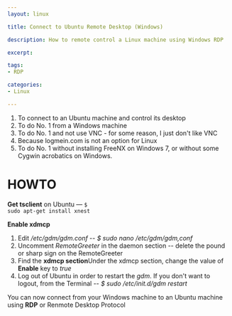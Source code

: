 ```yaml
---
layout: linux

title: Connect to Ubuntu Remote Desktop (Windows)

description: How to remote control a Linux machine using Windows RDP

excerpt: 

tags:
- RDP

categories:
- Linux

---
```



1. To connect to an Ubuntu machine and control its desktop
2. To do No. 1 from a Windows machine
3. To do No. 1 and not use VNC - for some reason, I just don't like VNC
4. Because logmein.com is not an option for Linux
5. To do No. 1 without installing FreeNX on Windows 7, or without some Cygwin acrobatics on Windows. 

# HOWTO

**Get tsclient** on Ubuntu &mdash; <code class="codeblock">$ sudo apt-get install xnest</code>

**Enable xdmcp**

1. Edit */etc/gdm/gdm.conf* -- *$ sudo nano /etc/gdm/gdm,conf*
2. Uncomment *RemoteGreeter* in the daemon section -- delete the pound or sharp sign on the RemoteGreeter
3. Find the **xdmcp section**Under the xdmcp section, change the value of **Enable** key to *true*
4. Log out of Ubuntu in order to restart the *gdm*. If you don't want to logout, from the Terminal -- *$ sudo /etc/init.d/gdm restart* 

You can now connect from your Windows machine to an Ubuntu machine using **RDP** or Renmote Desktop Protocol

